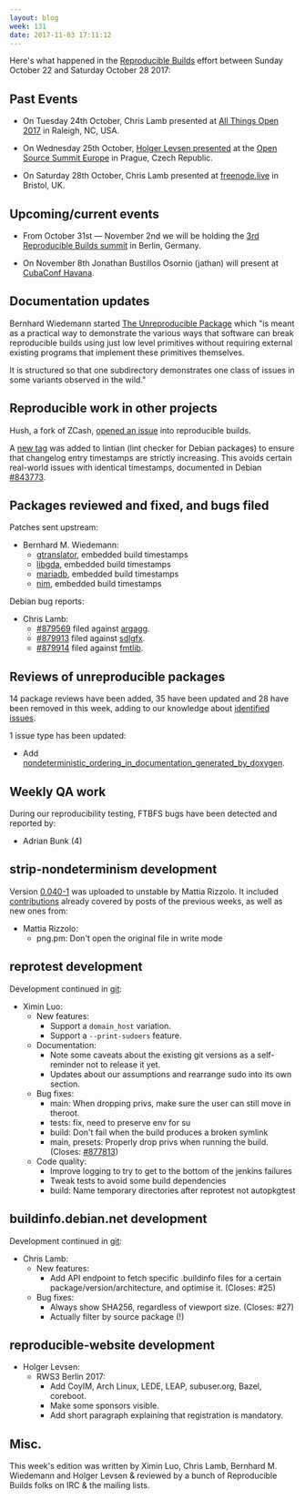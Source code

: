 ```yaml
---
layout: blog
week: 131
date: 2017-11-03 17:11:12
---
```


Here's what happened in the [Reproducible
Builds](https://reproducible-builds.org) effort between Sunday October 22 and
Saturday October 28 2017:

Past Events
-----------

- On Tuesday 24th October, Chris Lamb presented at [All Things Open 2017](https://allthingsopen.org) in Raleigh, NC, USA.

- On Wednesday 25th October, [Holger Levsen
  presented](https://osseu17.sched.com/event/BxJs/reproducible-builds-we-made-lots-of-progress-in-many-places-but-were-still-far-from-our-goals-of-changing-the-software-world-holger-levsen)
  at the [Open Source Summit Europe](https://osseu17.sched.com) in Prague,
  Czech Republic.

- On Saturday 28th October, Chris Lamb presented at
  [freenode.live](https://freenode.live) in Bristol, UK.


Upcoming/current events
-----------------------

- From October 31st &mdash; November 2nd we will be holding the
  [3rd Reproducible Builds summit](https://reproducible-builds.org/events/berlin2017/)
  in Berlin, Germany.

- On November 8th Jonathan Bustillos Osornio (jathan) will present at [CubaConf
  Havana](http://www.cubaconf.org/).


Documentation updates
---------------------

Bernhard Wiedemann started [The Unreproducible
Package](https://github.com/bmwiedemann/theunreproduciblepackage) which "is
meant as a practical way to demonstrate the various ways that software can
break reproducible builds using just low level primitives without requiring
external existing programs that implement these primitives themselves.

It is structured so that one subdirectory demonstrates one class of issues in
some variants observed in the wild."


Reproducible work in other projects
-----------------------------------

Hush, a fork of ZCash, [opened an issue](https://github.com/MyHush/hush/issues/60)
into reproducible builds.

A [new
tag](https://lintian.debian.org/tags/latest-changelog-entry-without-new-date.html)
was added to lintian (lint checker for Debian packages) to ensure that
changelog entry timestamps are strictly increasing. This avoids certain
real-world issues with identical timestamps, documented in Debian [#843773](https://bugs.debian.org/843773).


Packages reviewed and fixed, and bugs filed
-------------------------------------------

Patches sent upstream:

* Bernhard M. Wiedemann:
  * [gtranslator](https://bugzilla.gnome.org/show_bug.cgi?id=789380), embedded
    build timestamps
  * [libgda](https://bugzilla.gnome.org/show_bug.cgi?id=789382), embedded build
    timestamps
  * [mariadb](https://github.com/MariaDB/server/pull/472), embedded build
    timestamps
  * [nim](https://github.com/nim-lang/Nim/pull/6581), embedded build timestamps

Debian bug reports:

* Chris Lamb:
    * [#879569](https://bugs.debian.org/879569) filed against [argagg](https://tracker.debian.org/pkg/argagg).
    * [#879913](https://bugs.debian.org/879913) filed against [sdlgfx](https://tracker.debian.org/pkg/sdlgfx).
    * [#879914](https://bugs.debian.org/879914) filed against [fmtlib](https://tracker.debian.org/pkg/fmtlib).


Reviews of unreproducible packages
----------------------------------

14 package reviews have been added, 35 have been updated and 28 have been
removed in this week, adding to our knowledge about [identified
issues](https://tests.reproducible-builds.org/debian/index_issues.html).

1 issue type has been updated:

 - Add [nondeterministic_ordering_in_documentation_generated_by_doxygen](https://tests.reproducible-builds.org/issues/unstable/nondeterministic_ordering_in_documentation_generated_by_doxygen_issue.html).


Weekly QA work
--------------

During our reproducibility testing, FTBFS bugs have been detected and reported
by:

 - Adrian Bunk (4)


strip-nondeterminism development
--------------------------------

Version [0.040-1](https://tracker.debian.org/news/882433) was uploaded to unstable by Mattia Rizzolo.
It included [contributions](https://anonscm.debian.org/git/reproducible/strip-nondeterminism.git/log/?h=debian/0.040-1)
already covered by posts of the previous weeks, as well as new ones from:

- Mattia Rizzolo:
    - png.pm: Don't open the original file in write mode


reprotest development
---------------------

Development continued in [git](https://anonscm.debian.org/cgit/reproducible/reprotest.git/log/):

- Ximin Luo:
  - New features:
    - Support a `domain_host` variation.
    - Support a `--print-sudoers` feature.
  - Documentation:
    - Note some caveats about the existing git versions as a self-reminder
      not to release it yet.
    - Updates about our assumptions and rearrange sudo into its own section.
  - Bug fixes:
    - main: When dropping privs, make sure the user can still move in theroot.
    - tests: fix, need to preserve env for su
    - build: Don't fail when the build produces a broken symlink
    - main, presets: Properly drop privs when running the build. (Closes: [#877813](https://bugs.debian.org/877813))
  - Code quality:
    - Improve logging to try to get to the bottom of the jenkins failures
    - Tweak tests to avoid some build dependencies
    - build: Name temporary directories after reprotest not autopkgtest


buildinfo.debian.net development
--------------------------------

Development continued in [git](https://anonscm.debian.org/cgit/reproducible/buildinfo.debian.net.git/log/):

- Chris Lamb:
  - New features:
    - Add API endpoint to fetch specific .buildinfo files for a certain
      package/version/architecture, and optimise it. (Closes: #25)
  - Bug fixes:
    - Always show SHA256, regardless of viewport size. (Closes: #27)
    - Actually filter by source package (!)


reproducible-website development
--------------------------------

- Holger Levsen:
  - RWS3 Berlin 2017:
    - Add CoyIM, Arch Linux, LEDE, LEAP, subuser.org, Bazel, coreboot.
    - Make some sponsors visible.
    - Add short paragraph explaining that registration is mandatory.


Misc.
-----

This week's edition was written by Ximin Luo, Chris Lamb, Bernhard M. Wiedemann
and Holger Levsen & reviewed by a bunch of Reproducible Builds folks on IRC &
the mailing lists.
